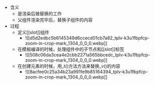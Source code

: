 - 含义
	- 是渲染后做替换的工作
	- 父组件渲染完毕后，替换子组件的内容
- 过程
	- 定义[[slot]]组件
		- ![[d5d2edbc5b6145349d6ccecd01cb7a82_tplv-k3u1fbpfcp-zoom-in-crop-mark_1304_0_0_0.webp]]
	- 在模板编译的时候，处理组件中的子节点和[[slot]]标签
		- ![[508c06da3cea4e2cbb2271a565bbcedc_tplv-k3u1fbpfcp-zoom-in-crop-mark_1304_0_0_0.webp]]
	- 在创建元素的时候，用_t()方法方法来替换_v()的内容
		- ![[8acfee0c25a34b23a991fe9b85164394_tplv-k3u1fbpfcp-zoom-in-crop-mark_1304_0_0_0.webp]]
